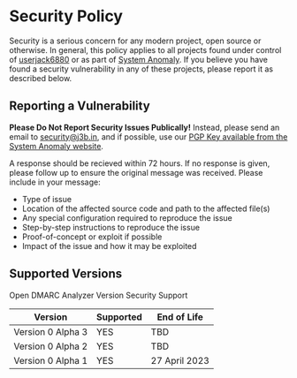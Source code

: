 # Security Policy

Security is a serious concern for any modern project, open source or otherwise. In general, this policy applies to all projects found under control of [userjack6880](https://github.com/userjack6880) or as part of [System Anomaly](https://systemanomaly.com). If you believe you have found a security vulnerability in any of these projects, please report it as described below.

## Reporting a Vulnerability

**Please Do Not Report Security Issues Publically!** Instead, please send an email to [security@j3b.in](mailto:security@j3b.in), and if possible, use our [PGP Key available from the System Anomaly website](https://systemanomaly.com/pgp/). 

A response should be recieved within 72 hours. If no response is given, please follow up to ensure the original message was received. Please include in your message:
- Type of issue
- Location of the affected source code and path to the affected file(s)
- Any special configuration required to reproduce the issue
- Step-by-step instructions to reproduce the issue
- Proof-of-concept or exploit if possible
- Impact of the issue and how it may be exploited

## Supported Versions

Open DMARC Analyzer Version Security Support

| Version                    | Supported | End of Life      |
| -------------------------- | --------- | ---------------- |
| Version 0 Alpha 3          | YES       | TBD              |
| Version 0 Alpha 2          | YES       | TBD              |
| Version 0 Alpha 1          | YES       | 27 April 2023    |